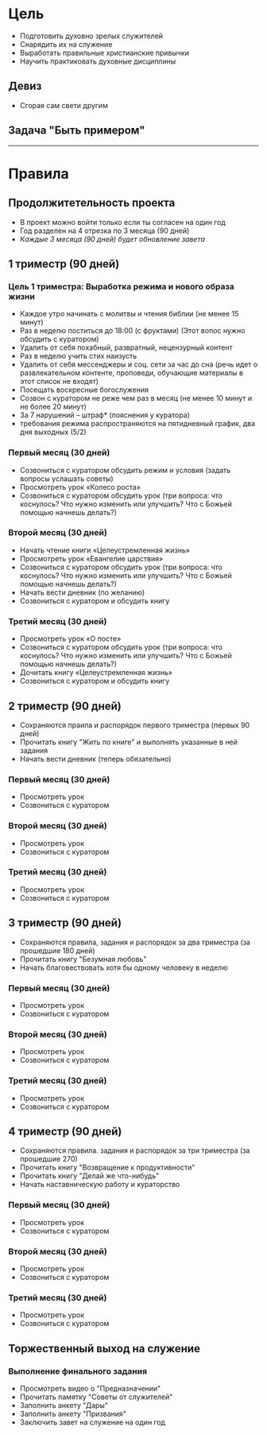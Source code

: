 # Цель
* Подготовить духовно зрелых служителей
* Снарядить их на служение
* Выработать правильные христианские привычки
* Научить практиковать духовные дисциплины
## Девиз 
* Сгорая сам свети другим 
## Задача "Быть примером"
---------
# Правила

## Продолжитетельность проекта 
* В проект можно войти только если ты согласен на один год
* Год разделен на 4 отрезка по 3 месяца (90 дней)
* *Каждые 3 месяца (90 дней) будет обновление завета*

## 1 триместр (90 дней)
### Цель 1 триместра: Выработка режима и нового образа жизни
- Каждое утро начинать с молитвы и чтения библии (не менее 15 минут)
- Раз в неделю поститься до 18:00 (с фруктами) (Этот вопос нужно обсудить с куратором)
- Удалить от себя похабный, развратный, нецензурный контент
- Раз в неделю учить стих наизусть
- Удалить от себя мессенджеры и соц. сети за час до сна (речь идет о развлекательном контенте, проповеди, обучающие материалы в этот список не входят)
- Посещать воскресные богослужения
- Созвон с куратором не реже чем раз в месяц (не менее 10 минут и не более 20 минут)
- За 7 нарушений – штраф* (пояснения у куратора)
- требования режима распространяются на пятидневный график, два дня выходных (5/2) 

### Первый месяц (30 дней)
- Созвониться с куратором обсудить режим и условия (задать вопросы услашать советы)
- Просмотреть урок «Колесо роста»
- Созвониться с куратором обсудить урок (три вопроса: что коснулось? Что нужно изменить или улучшить? Что с Божьей помощью начнешь делать?)

### Второй месяц (30 дней)
- Начать чтение книги «Целеустремленная жизнь»
- Просмотреть урок «Евангелие царствия»
- Созвониться с куратором обсудить урок (три вопроса: что коснулось? Что нужно изменить или улучшить? Что с Божьей помощью начнешь делать?)
- Начать вести дневник (по желанию)
- Созвониться с куратором и обсудить книгу

### Третий месяц (30 дней)
- Просмотреть урок «О посте» 
- Созвониться с куратором обсудить урок (три вопроса: что коснулось? Что нужно изменить или улучшить? Что с Божьей помощью начнешь делать?)
- Дочитать книгу «Целеустремленная жизнь»
- Созвониться с куратором и обсудить книгу

## 2 триместр (90 дней)
- Сохраняются праила и распорядок первого триместра (первых 90 дней)
- Прочитать книгу "Жить по книге" и выполнять указанные в ней задания
- Начать вести дневник (теперь обязательно)
### Первый месяц (30 дней)
- Просмотреть урок
- Созвониться с куратором
### Второй месяц (30 дней)
- Просмотреть урок
- Созвониться с куратором
### Третий месяц (30 дней)
- Просмотреть урок
- Созвониться с куратором
## 3 триместр (90 дней)
- Сохраняются правила, задания и распорядок за два триместра (за прошедшие 180 дней)
- Прочитать книгу "Безумная любовь" 
- Начать благовествовать хотя бы одному человеку в неделю 
### Первый месяц (30 дней)
- Просмотреть урок
- Созвониться с куратором
### Второй месяц (30 дней)
- Просмотреть урок
- Созвониться с куратором
### Третий месяц (30 дней)
- Просмотреть урок
- Созвониться с куратором
## 4 триместр (90 дней)
- Сохраняются правила. задания и распорядок за три триместра (за прошедшие 270)
- Прочитать книгу "Возвращение к продуктивности"
- Прочитать книгу "Делай же что-нибудь"
- Начать наставническую работу и кураторство
### Первый месяц (30 дней)
- Просмотреть урок
- Созвониться с куратором
### Второй месяц (30 дней)
- Просмотреть урок
- Созвониться с куратором
### Третий месяц (30 дней)
- Просмотреть урок
- Созвониться с куратором

## Торжественный выход на служение
### Выполнение финального задания
- Просмотреть видео о "Предназначении"
- Прочитать памятку "Советы от служителей"
- Заполнить анкету "Дары"
- Заполнить анкету "Призвания"
- Заключить завет на служение на один год